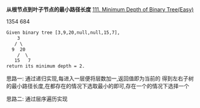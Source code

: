 **从根节点到叶子节点的最小路径长度**
[111. Minimum Depth of Binary Tree(Easy)](https://leetcode.com/problems/minimum-depth-of-binary-tree/)

1354
684

```html
Given binary tree [3,9,20,null,null,15,7],
    3
   / \
  9  20
    /  \
   15   7
return its minimum depth = 2.
```

思路一: 通过递归实现,每进入一层便将层数加一,返回值即为当前的
得到左右子树的最小路径长度,在都存在的情况下选取最小的即可,存在一个的情况下选择一个


思路二: 通过层序遍历实现